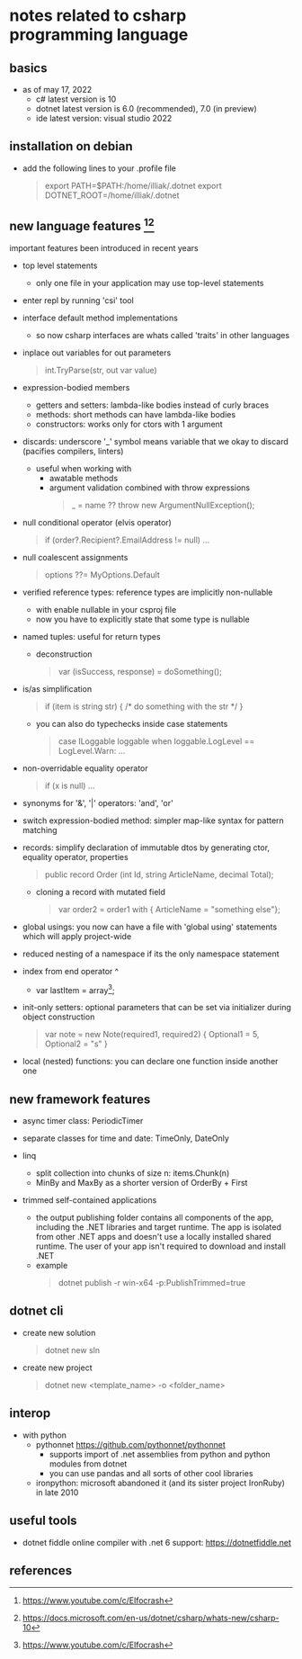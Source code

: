 # notes related to csharp programming language

## basics

- as of may 17, 2022
  - c# latest version is 10 
  - dotnet latest version is 6.0 (recommended), 7.0 (in preview)
  - ide latest version: visual studio 2022


## installation on debian

- add the following lines to your .profile file
  > export PATH=$PATH:/home/illiak/.dotnet
  > export DOTNET_ROOT=/home/illiak/.dotnet


## new language features [^1][^2]

important features been introduced in recent years

- top level statements
  - only one file in your application may use top-level statements

- enter repl by running 'csi' tool

- interface default method implementations
  - so now csharp interfaces are whats called 'traits' in other languages

- inplace out variables for out parameters
  > int.TryParse(str, out var value)

- expression-bodied members
  - getters and setters: lambda-like bodies instead of curly braces
  - methods: short methods can have lambda-like bodies
  - constructors: works only for ctors with 1 argument

- discards: underscore '_' symbol means variable that we okay to discard (pacifies compilers, linters)
  - useful when working with 
    - awatable methods
    - argument validation combined with throw expressions
      > _ = name ?? throw new ArgumentNullException();

- null conditional operator (elvis operator)
  > if (order?.Recipient?.EmailAddress != null) ...

- null coalescent assignments
  > options ??= MyOptions.Default

- verified reference types: reference types are implicitly non-nullable
  - with <Nullable>enable</Nullable> <WarningsAsErrors>nullable</WarningsAsErrors> in your csproj file
  - now you have to explicitly state that some type is nullable

- named tuples: useful for return types
  - deconstruction
    > var (isSuccess, response) = doSomething();

- is/as simplification
  > if (item is string str) { /* do something with the str */ }
  - you can also do typechecks inside case statements
    > case ILoggable loggable when loggable.LogLevel == LogLevel.Warn: ...

- non-overridable equality operator
  > if (x is null) ...

- synonyms for '&', '|' operators: 'and', 'or'

- switch expression-bodied method: simpler map-like syntax for pattern matching

- records: simplify declaration of immutable dtos by generating ctor, equality operator, properties
  > public record Order (int Id, string ArticleName, decimal Total);
  - cloning a record with mutated field
    > var order2 = order1 with { ArticleName = "something else"};

- global usings: you now can have a file with 'global using' statements which will apply project-wide

- reduced nesting of a namespace if its the only namespace statement

- index from end operator ^
  - var lastItem = array[^1]; 

- init-only setters: optional parameters that can be set via initializer during object construction
  > var note = new Note(required1, required2) { Optional1 = 5, Optional2 = "s" }

- local (nested) functions: you can declare one function inside another one


## new framework features

- async timer class: PeriodicTimer
- separate classes for time and date: TimeOnly, DateOnly
- linq
  - split collection into chunks of size n: items.Chunk(n)
  - MinBy and MaxBy as a shorter version of OrderBy + First

- trimmed self-contained applications
  - the output publishing folder contains all components of the app, including the .NET libraries 
    and target runtime. The app is isolated from other .NET apps and doesn't use a locally installed 
    shared runtime. The user of your app isn't required to download and install .NET
  - example
    > dotnet publish -r win-x64 -p:PublishTrimmed=true


## dotnet cli

- create new solution
  > dotnet new sln
- create new project
  > dotnet new <template_name> -o <folder_name>


## interop

- with python
  - pythonnet https://github.com/pythonnet/pythonnet
    - supports import of .net assemblies from python and python modules from dotnet
    - you can use pandas and all sorts of other cool libraries
  - ironpython: microsoft abandoned it (and its sister project IronRuby) in late 2010


## useful tools

- dotnet fiddle online compiler with .net 6 support: https://dotnetfiddle.net


## references

[^1]: https://www.youtube.com/c/Elfocrash
[^2]: https://docs.microsoft.com/en-us/dotnet/csharp/whats-new/csharp-10
[^3]: https://docs.microsoft.com/en-us/dotnet/core/deploying/trimming/trim-self-contained
